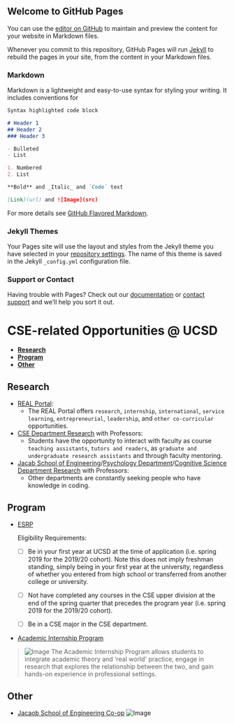 ## Welcome to GitHub Pages

You can use the [editor on GitHub](https://github.com/yuz101/CSE110-Lab1/edit/main/README.md) to maintain and preview the content for your website in Markdown files.

Whenever you commit to this repository, GitHub Pages will run [Jekyll](https://jekyllrb.com/) to rebuild the pages in your site, from the content in your Markdown files.

### Markdown

Markdown is a lightweight and easy-to-use syntax for styling your writing. It includes conventions for

```markdown
Syntax highlighted code block

# Header 1
## Header 2
### Header 3

- Bulleted
- List

1. Numbered
2. List

**Bold** and _Italic_ and `Code` text

[Link](url) and ![Image](src)
```

For more details see [GitHub Flavored Markdown](https://guides.github.com/features/mastering-markdown/).

### Jekyll Themes

Your Pages site will use the layout and styles from the Jekyll theme you have selected in your [repository settings](https://github.com/yuz101/CSE110-Lab1/settings). The name of this theme is saved in the Jekyll `_config.yml` configuration file.

### Support or Contact

Having trouble with Pages? Check out our [documentation](https://docs.github.com/categories/github-pages-basics/) or [contact support](https://github.com/contact) and we’ll help you sort it out.

# CSE-related Opportunities @ UCSD

- [**Research**](#research)
- [**Program**](#program)
- [**Other**](#other)

## Research
- [REAL Portal](https://real-app.ucsd.edu/opportunities):
  - The REAL Portal offers `research`, `internship`, `international`, `service learning`, `entrepreneurial`, `leadership`, and `other co-curricular` opportunities.
- [CSE Department Research](https://cse.ucsd.edu/faculty-research) with Professors:
  - Students have the opportunity to interact with faculty as course `teaching assistants`, `tutors and readers`, as `graduate and undergraduate research assistants` and through faculty mentoring.
- [Jacab School of Engineering](https://jacobsschool.ucsd.edu/research)/[Psychology Department](https://psychology.ucsd.edu/research-areas/index.html)/[Cognitive Science Department Research](https://cogsci.ucsd.edu/research/index.html) with Professors:
  - Other departments are constantly seeking people who have knowledge in coding.

## Program
- [ESRP](https://ersp.eng.ucsd.edu/home)

  Eligibility Requirements:
  - [ ] Be in your first year at UCSD at the time of application (i.e. spring 2019 for the 2019/20 cohort).  Note this does not imply freshman standing, simply being in your first year at the university, regardless of whether you entered from high school or transferred from another college or university.

  - [ ] Not have completed any courses in the CSE upper division at the end of the spring quarter that precedes the program year (i.e. spring 2019 for the 2019/20 cohort).

  - [ ] Be in a CSE major in the CSE department.

- [Academic Internship Program](https://aip.ucsd.edu/)
> ![Image](https://aip.ucsd.edu/_homepage-internals/homepage-sample/banner-home.png)
The Academic Internship Program allows students to integrate academic theory and ‘real world' practice, engage in research that explores the relationship between the two, and gain hands-on experience in professional settings.

## Other
- [Jacaob School of Engineering Co-op](https://jacobsschool.ucsd.edu/cap/co-op)
![Image](~/image_copo)
